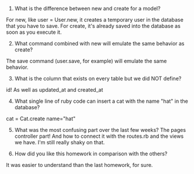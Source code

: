 1. What is the difference between new and create for a model?

For new, like user = User.new, it creates a temporary user in the database that you have to save. For create, it's already saved into the database as soon as you execute it.

2. What command combined with new will emulate the same behavior as create?

The save command (user.save, for example) will emulate the same behavior.

3. What is the column that exists on every table but we did NOT define?

id! As well as updated_at and created_at

4. What single line of ruby code can insert a cat with the name "hat" in the database?

cat = Cat.create name="hat"

5. What was the most confusing part over the last few weeks?
The pages controller part! And how to connect it with the routes.rb and the views we have. I'm still really shaky on that.

6. How did you like this homework in comparison with the others?

It was easier to understand than the last homework, for sure. 